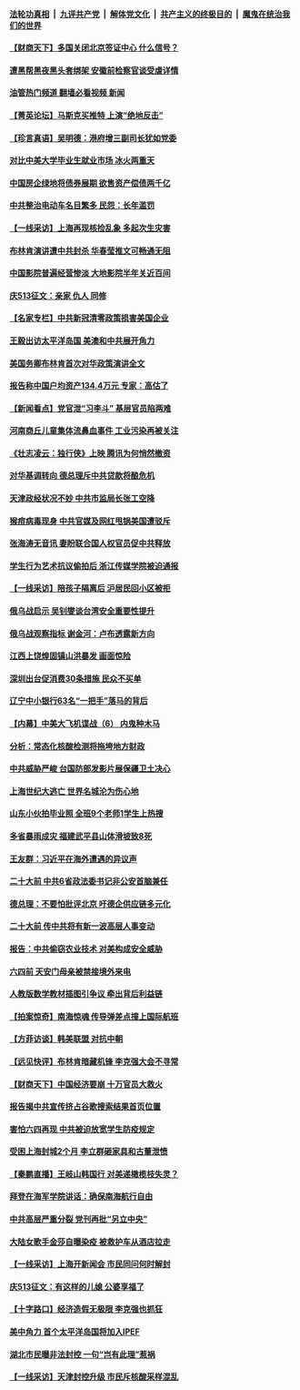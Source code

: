 ####  [法轮功真相](../../../../basic/blob/master/README.md?t=05291231) &nbsp;|&nbsp; [九评共产党](../../../../9ping.md/blob/master/README.md?t=05291231) &nbsp;|&nbsp; [解体党文化](../../../../jtdwh.md/blob/master/README.md?t=05291231)  &nbsp;|&nbsp; [共产主义的终极目的](../../../../gczydzjmd.md/blob/master/README.md?t=05291231) &nbsp;|&nbsp; [魔鬼在统治我们的世界](../../../../mgztzwmdsj.md/blob/master/README.md?t=05291231) 

#### [【财商天下】多国关闭北京签证中心 什么信号？](../pages/nsc413/n13747687.md?t=05291231) 

#### [遭黑帮黑夜黑头套绑架 安徽前检察官谈受虐详情](../pages/nsc413/n13747659.md?t=05291231) 

#### [油管热门频道 翻墙必看视频 新闻](http://45.76.130.85:81/youtube.html?05291231)

#### [【菁英论坛】马斯克买推特 上演“绝地反击”](../pages/nsc413/n13747641.md?t=05291231) 

#### [【珍言真语】吴明德：港府增三副司长犹如党委](../pages/nsc413/n13747622.md?t=05291231) 

#### [对比中美大学毕业生就业市场 冰火两重天](../pages/nsc413/n13747528.md?t=05291231) 

#### [中国房企绿地将债券展期 欲售资产偿债两千亿](../pages/nsc413/n13747588.md?t=05291231) 

#### [中共整治电动车名目繁多 民怨：长年滥罚](../pages/nsc413/n13747579.md?t=05291231) 

#### [【一线采访】上海再现核捡乱象 多起次生灾害](../pages/nsc413/n13747317.md?t=05291231) 

#### [布林肯演讲遭中共封杀 华春莹推文可畅通无阻](../pages/nsc413/n13747499.md?t=05291231) 

#### [中国影院普遍经营惨淡 大地影院半年关近百间](../pages/nsc413/n13747568.md?t=05291231) 

#### [庆513征文：亲家 仇人 同修](../pages/nsc413/n13747547.md?t=05291231) 

#### [【名家专栏】中共新冠清零政策损害美国企业](../pages/nsc413/n13747458.md?t=05291231) 

#### [王毅出访太平洋岛国 美澳和中共展开角力](../pages/nsc413/n13747108.md?t=05291231) 

#### [美国务卿布林肯首次对华政策演讲全文](../pages/nsc413/n13747482.md?t=05291231) 

#### [报告称中国户均资产134.4万元 专家：高估了](../pages/nsc413/n13747372.md?t=05291231) 

#### [【新闻看点】党官泄“习李斗” 基层官员陷两难](../pages/nsc413/n13746861.md?t=05291231) 

#### [河南商丘儿童集体流鼻血事件 工业污染再被关注](../pages/nsc413/n13747065.md?t=05291231) 

#### [《壮志凌云：独行侠》上映 腾讯为何悄然撤资](../pages/nsc413/n13747452.md?t=05291231) 

#### [对华基调转向 德总理斥中共贷款将酿危机](../pages/nsc413/n13747475.md?t=05291231) 

#### [天津政经状况不妙 中共市监局长张工空降](../pages/nsc413/n13747453.md?t=05291231) 

#### [猴痘病毒现身 中共官媒及网红甩锅美国遭驳斥](../pages/nsc413/n13747230.md?t=05291231) 

#### [张海涛无音讯 妻盼联合国人权官员促中共释放](../pages/nsc413/n13747402.md?t=05291231) 

#### [学生行为艺术抗议偷拍后 浙江传媒学院被迫通报](../pages/nsc413/n13747378.md?t=05291231) 

#### [【一线采访】陪孩子隔离后 沪居民回小区被拒](../pages/nsc413/n13747354.md?t=05291231) 

#### [俄乌战启示 吴钊燮谈台湾安全重要性提升](../pages/nsc413/n13747178.md?t=05291231) 

#### [俄乌战观察指标 谢金河：卢布透露新方向](../pages/nsc413/n13747325.md?t=05291231) 

#### [江西上饶煌固镇山洪暴发 画面惊险](../pages/nsc413/n13747365.md?t=05291231) 

#### [深圳出台促消费30条措施 民众不买单](../pages/nsc413/n13747351.md?t=05291231) 

#### [辽宁中小银行63名“一把手”落马的背后](../pages/nsc413/n13747346.md?t=05291231) 

#### [【内幕】中美大飞机谍战（6） 内鬼种木马](../pages/nsc413/n13747248.md?t=05291231) 

#### [分析：常态化核酸检测将拖垮地方财政](../pages/nsc413/n13747225.md?t=05291231) 

#### [中共威胁严峻 台国防部发影片展保疆卫土决心](../pages/nsc413/n13747179.md?t=05291231) 


#### [上海世纪大逃亡 世界名城沦为伤心地](../pages/nsc413/n13747294.md?t=05291231) 

#### [山东小伙拍毕业照 全班9个老师1学生上热搜](../pages/nsc413/n13747276.md?t=05291231) 

#### [多省暴雨成灾 福建武平县山体滑坡致8死](../pages/nsc413/n13747273.md?t=05291231) 

#### [王友群：习近平在海外遭遇的异议声](../pages/nsc413/n13747154.md?t=05291231) 

#### [二十大前 中共6省政法委书记非公安首脑兼任](../pages/nsc413/n13747269.md?t=05291231) 

#### [德总理：不要怕批评北京 吁德企供应链多元化](../pages/nsc413/n13747222.md?t=05291231) 

#### [二十大前 传中共将有新一波高层人事变动](../pages/nsc413/n13747173.md?t=05291231) 

#### [报告：中共偷窃农业技术 对美构成安全威胁](../pages/nsc413/n13747006.md?t=05291231) 

#### [六四前 天安门母亲被禁接境外来电](../pages/nsc413/n13747151.md?t=05291231) 

#### [人教版数学教材插图引争议 牵出背后利益链](../pages/nsc413/n13746987.md?t=05291231) 

#### [【拍案惊奇】南海惊魂 传导弹差点撞上国际航班](../pages/nsc413/n13746784.md?t=05291231) 

#### [【方菲访谈】韩美联盟 对抗中朝](../pages/nsc413/n13747013.md?t=05291231) 

#### [【远见快评】布林肯暗藏机锋 李克强大会不寻常](../pages/nsc413/n13747038.md?t=05291231) 

#### [【财商天下】中国经济要崩 十万官员大救火](../pages/nsc413/n13746961.md?t=05291231) 

#### [报告揭中共宣传挤占谷歌搜索结果首页位置](../pages/nsc413/n13746870.md?t=05291231) 

#### [害怕六四再现 中共被迫放宽学生防疫规定](../pages/nsc413/n13747009.md?t=05291231) 

#### [受困上海封城2个月 李立群砸家具和古董泄愤](../pages/nsc413/n13747007.md?t=05291231) 

#### [【秦鹏直播】王岐山韩国行 对美递橄榄枝失灵？](../pages/nsc413/n13746999.md?t=05291231) 

#### [拜登在海军学院讲话：确保南海航行自由](../pages/nsc413/n13746988.md?t=05291231) 

#### [中共高层严重分裂 党刊再批“另立中央”](../pages/nsc413/n13747012.md?t=05291231) 

#### [大陆女歌手金莎自曝染疫 被救护车从酒店拉走](../pages/nsc413/n13746956.md?t=05291231) 

#### [【一线采访】上海开新闻会 市民同问何时解封](../pages/nsc413/n13746965.md?t=05291231) 

#### [庆513征文：有这样的儿媳 公婆享福了](../pages/nsc413/n13746881.md?t=05291231) 

#### [【十字路口】经济造假无极限 李克强也抓狂](../pages/nsc413/n13746782.md?t=05291231) 

#### [美中角力 首个太平洋岛国将加入IPEF](../pages/nsc413/n13746926.md?t=05291231) 

#### [湖北市民曝非法封控 一句“岂有此理”惹祸](../pages/nsc413/n13746925.md?t=05291231) 

#### [【一线采访】天津封控升级 市民斥核酸采样混乱](../pages/nsc413/n13746738.md?t=05291231) 

<img src='http://gfw-breaker.win/goodnews/indexes/nsc413.md' width='0px' height='0px'/>
